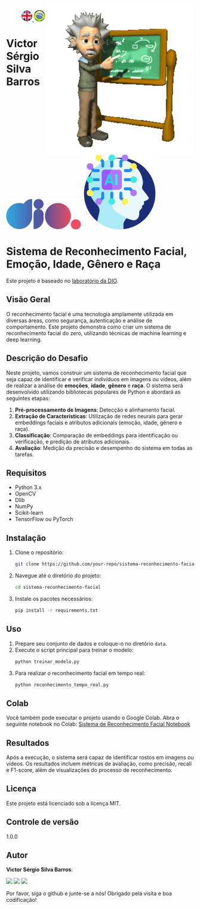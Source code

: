 <img src="./img/gif v1.gif" min-width="400px" max-width="400px" width="400px" align="right" alt="Computador iuriCode">
<p>
  <div align="right"> 
<a href="./readme.md"> <img src="./img/LogoUK.png" alt="Logo UK" width="30"/></a><a href="./leiame.md"> <img src="./img/logoBrazil.png" alt="Logo Brasil" width="30"/> </a>
</div>
  <H1><b> Victor Sérgio Silva Barros </b> </H1>
</p> 

<img src="./img/dio.png" alt="DIO Logo" width="200"/>
<img src="./img/artificial-intelligence.png" alt="Artificial Intelligence Logo" width="200"/>

# Sistema de Reconhecimento Facial, Emoção, Idade, Gênero e Raça

Este projeto é baseado no [laboratório da DIO](https://web.dio.me/lab/criando-um-sistema-de-reconhecimento-facial-do-zero/learning/952b22f6-2904-4958-bad6-5ad2f889a1d6).

## Visão Geral

O reconhecimento facial é uma tecnologia amplamente utilizada em diversas áreas, como segurança, autenticação e análise de comportamento. Este projeto demonstra como criar um sistema de reconhecimento facial do zero, utilizando técnicas de machine learning e deep learning.

## Descrição do Desafio

Neste projeto, vamos construir um sistema de reconhecimento facial que seja capaz de identificar e verificar indivíduos em imagens ou vídeos, além de realizar a análise de **emoções**, **idade**, **gênero** e **raça**. O sistema será desenvolvido utilizando bibliotecas populares de Python e abordará as seguintes etapas:

1. **Pré-processamento de Imagens**: Detecção e alinhamento facial.
2. **Extração de Características**: Utilização de redes neurais para gerar embeddings faciais e atributos adicionais (emoção, idade, gênero e raça).
3. **Classificação**: Comparação de embeddings para identificação ou verificação, e predição de atributos adicionais.
4. **Avaliação**: Medição da precisão e desempenho do sistema em todas as tarefas.

## Requisitos

- Python 3.x
- OpenCV
- Dlib
- NumPy
- Scikit-learn
- TensorFlow ou PyTorch

## Instalação

1. Clone o repositório:
    ```sh
    git clone https://github.com/your-repo/sistema-reconhecimento-facial.git
    ```
2. Navegue até o diretório do projeto:
    ```sh
    cd sistema-reconhecimento-facial
    ```
3. Instale os pacotes necessários:
    ```sh
    pip install -r requirements.txt
    ```

## Uso

1. Prepare seu conjunto de dados e coloque-o no diretório `data`.
2. Execute o script principal para treinar o modelo:
    ```sh
    python treinar_modelo.py
    ```
3. Para realizar o reconhecimento facial em tempo real:
    ```sh
    python reconhecimento_tempo_real.py
    ```

## Colab

Você também pode executar o projeto usando o Google Colab. Abra o seguinte notebook no Colab:
[Sistema de Reconhecimento Facial Notebook](https://github.com/vicssb/Facial-Recognition-System/blob/main/notebooks/recognition-system.ipynb)

## Resultados

Após a execução, o sistema será capaz de identificar rostos em imagens ou vídeos. Os resultados incluem métricas de avaliação, como precisão, recall e F1-score, além de visualizações do processo de reconhecimento.

## Licença

Este projeto está licenciado sob a licença MIT.

## Controle de versão
 
1.0.0
 
 
## Autor
 
**Victor Sérgio Silva Barros**: 


<p align="left">
  <a href="mailto:vicssb@gmail.com" alt="Gmail" target = "_blank">
  <img src="https://img.shields.io/badge/-Gmail-FF0000?style=flat-square&labelColor=FF0000&logo=gmail&logoColor=white&link=mailto:vicssb@gmail.com" /></a>

  <a href="https://www.linkedin.com/in/victor-sergio-silva-barros/" alt="Linkedin" target = "_blank">
  <img src="https://img.shields.io/badge/-Linkedin-0e76a8?style=flat-square&logo=Linkedin&logoColor=white&link=https://www.linkedin.com/in/victor-sergio-silva-barros/" /></a>

  <a href="https://wa.me/+5512981328278" alt="WhatsApp" target = "_blank">
  <img src="https://img.shields.io/badge/-WhatsApp-25d366?style=flat-square&labelColor=25d366&logo=whatsapp&logoColor=white&link=https://wa.me/+5512987085327"/></a>

  </p>  

<p>Por favor, siga o github e junte-se a nós!
Obrigado pela visita e boa codificação!</p>


